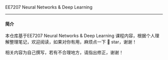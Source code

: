 EE7207 Neural Networks & Deep Learning

---

#### 简介

本仓库基于EE7207 Neural Networks & Deep Learning 课程内容，根据个人理解整理笔记，欢迎阅读，如果对你有用，麻烦点一下 🌟 star，谢谢！

相关内容为自己撰写，若有不合理地方，请指出修正，谢谢！
